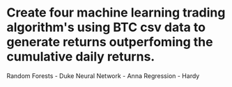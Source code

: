 # Create four machine learning trading algorithm's using BTC csv data to generate returns outperfoming the cumulative daily returns. 
  Random Forests - Duke
  Neural Network - Anna
  Regression - Hardy

